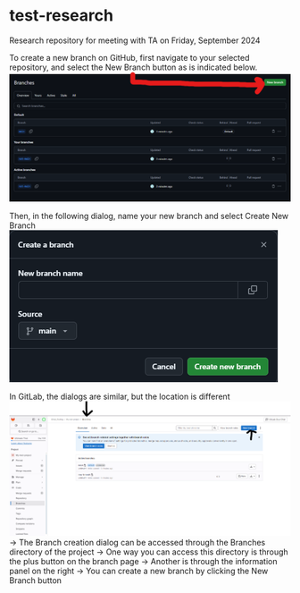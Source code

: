 # test-research
Research repository for meeting with TA on Friday, September 2024

To create a new branch on GitHub, first navigate to your selected repository, and select the New Branch button as is indicated below. 
![branches image](images/image_2024-09-19_222507416.png)

Then, in the following dialog, name your new branch and select Create New Branch
![new branch image](images/image_2024-09-19_223229842.png)

In GitLab, the dialogs are similar, but the location is different
![gitlab branch image](images/image.png)
-> The Branch creation dialog can be accessed through the Branches directory of the project
-> One way you can access this directory is through the plus button on the branch page
-> Another is through the information panel on the right
-> You can create a new branch by clicking the New Branch button
